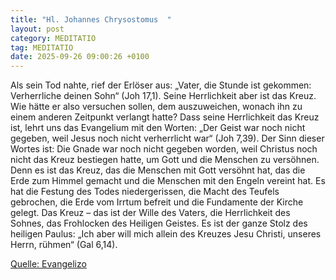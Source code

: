 ```yaml
---
title: "Hl. Johannes Chrysostomus  "
layout: post
category: MEDITATIO
tag: MEDITATIO
date: 2025-09-26 09:00:26 +0100
---
```

Als sein Tod nahte, rief der Erlöser aus: „Vater, die Stunde ist gekommen: Verherrliche deinen Sohn“ (Joh 17,1). Seine Herrlichkeit aber ist das Kreuz. Wie hätte er also versuchen sollen, dem auszuweichen, wonach ihn zu einem anderen Zeitpunkt verlangt hatte? Dass seine Herrlichkeit das Kreuz ist, lehrt uns das Evangelium mit den Worten: „Der Geist war noch nicht gegeben, weil Jesus noch nicht verherrlicht war“ (Joh 7,39).<!--more--> Der Sinn dieser Wortes ist: Die Gnade war noch nicht gegeben worden, weil Christus noch nicht das Kreuz bestiegen hatte, um Gott und die Menschen zu versöhnen. Denn es ist das Kreuz, das die Menschen mit Gott versöhnt hat, das die Erde zum Himmel gemacht und die Menschen mit den Engeln vereint hat. Es hat die Festung des Todes niedergerissen, die Macht des Teufels gebrochen, die Erde vom Irrtum befreit und die Fundamente der Kirche gelegt. Das Kreuz – das ist der Wille des Vaters, die Herrlichkeit des Sohnes, das Frohlocken des Heiligen Geistes. Es ist der ganze Stolz des heiligen Paulus: „Ich aber will mich allein des Kreuzes Jesu Christi, unseres Herrn, rühmen“ (Gal 6,14). 


[Quelle: Evangelizo](https://evangeliumtagfuertag.org/DE/gospel)